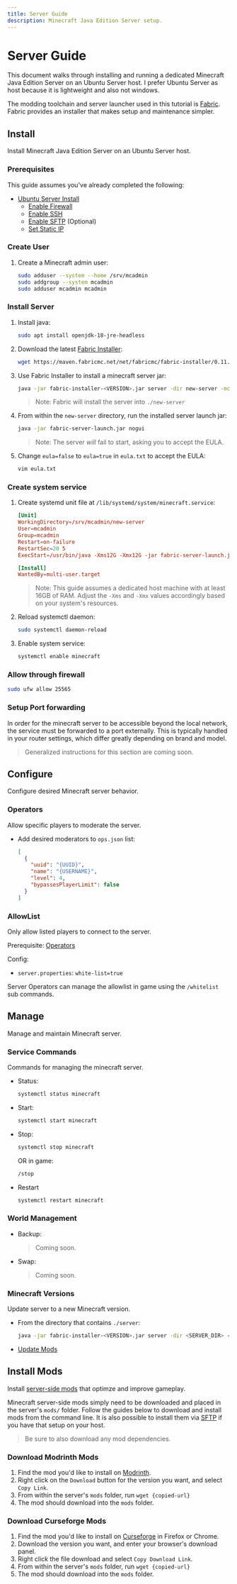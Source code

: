 ```yaml
---
title: Server Guide
description: Minecraft Java Edition Server setup.
---
```


# Server Guide

This document walks through installing and running a dedicated Minecraft Java
Edition Server on an Ubuntu Server host. I prefer Ubuntu Server as host because
it is lightweight and also not windows.

The modding toolchain and server launcher used in this tutorial is [Fabric](https://fabricmc.net/).
Fabric provides an installer that makes setup and maintenance simpler.

## Install

Install Minecraft Java Edition Server on an Ubuntu Server host.

### Prerequisites

This guide assumes you've already completed the following:

- [Ubuntu Server Install](/computer-science/operating-systems/ubuntu-server/install)
  - [Enable Firewall](/computer-science/operating-systems/ubuntu-server/guides/#firewall)
  - [Enable SSH](/computer-science/operating-systems/ubuntu-server/guides/#enable-ssh)
  - [Enable SFTP](/computer-science/operating-systems/ubuntu-server/guides/#enable-sftp)
    (Optional)
  - [Set Static IP](/computer-science/operating-systems/ubuntu-server/guides/#set-static-ip)

### Create User

1. Create a Minecraft admin user:

   ```bash
   sudo adduser --system --home /srv/mcadmin
   sudo addgroup --system mcadmin
   sudo adduser mcadmin mcadmin
   ```

### Install Server

1. Install java:

   ```bash
   sudo apt install openjdk-18-jre-headless
   ```

1. Download the latest [Fabric Installer](https://fabricmc.net/use/installer/):

   ```bash
   wget https://maven.fabricmc.net/net/fabricmc/fabric-installer/0.11.2/fabric-installer-0.11.2.jar
   ```

1. Use Fabric Installer to install a minecraft server jar:

   ```bash
   java -jar fabric-installer-<VERSION>.jar server -dir new-server -mcverion <MINECRAFT_VERSION> -downloadMinecraft
   ```

   > Note: Fabric will install the server into `./new-server`

1. From within the `new-server` directory, run the installed server launch jar:

   ```bash
   java -jar fabric-server-launch.jar nogui
   ```

   > Note: The server _will_ fail to start, asking you to accept the EULA.

1. Change `eula=false` to `eula=true` in `eula.txt` to accept the EULA:

   ```bash
   vim eula.txt
   ```

### Create system service

1. Create systemd unit file at `/lib/systemd/system/minecraft.service`:

   ```toml
   [Unit]
   WorkingDirectory=/srv/mcadmin/new-server
   User=mcadmin
   Group=mcadmin
   Restart=on-failure
   RestartSec=20 5
   ExecStart=/usr/bin/java -Xms12G -Xmx12G -jar fabric-server-launch.jar nogui

   [Install]
   WantedBy=multi-user.target
   ```

   > Note: This guide assumes a dedicated host machine with at least 16GB of
   > RAM. Adjust the `-Xms` and `-Xmx` values accordingly based on your system's
   >resources.

1. Reload systemctl daemon:

   ```bash
   sudo systemctl daemon-reload
   ```

1. Enable system service:

   ```bash
   systemctl enable minecraft
   ```

### Allow through firewall

```bash
sudo ufw allow 25565
```

### Setup Port forwarding

In order for the minecraft server to be accessible beyond the local network, the
service must be forwarded to a port externally. This is typically handled in your
router settings, which differ greatly depending on brand and model.

> Generalized instructions for this section are coming soon.

## Configure

Configure desired Minecraft server behavior.

### Operators

Allow specific players to moderate the server.

- Add desired moderators to `ops.json` list:

  ```json
  [
    {
      "uuid": "{UUID}",
      "name": "{USERNAME}",
      "level": 4,
      "bypassesPlayerLimit": false
    }
  ]
  ```

### AllowList

Only allow listed players to connect to the server.

Prerequisite: [Operators](#operators)

Config:

- `server.properties`: `white-list=true`

Server Operators can manage the allowlist in game using the `/whitelist` sub
commands.

## Manage

Manage and maintain Minecraft server.

### Service Commands

Commands for managing the minecraft server.

- Status:

  ```bash
  systemctl status minecraft
  ```

- Start:

  ```bash
  systemctl start minecraft
  ```

- Stop:

  ```bash
  systemctl stop minecraft
  ```

  OR in game:

  ```txt
  /stop
  ```

- Restart

  ```bash
  systemctl restart minecraft
  ```

### World Management

- Backup:

  > Coming soon.

- Swap:

  > Coming soon.

### Minecraft Versions

Update server to a new Minecraft version.

- From the directory that contains `./server`:

  ```bash
  java -jar fabric-installer-<VERSION>.jar server -dir <SERVER_DIR> -mcversion <NEW_MINECRAFT_VERSION> -downloadMinecraft
  ```

- [Update Mods](#install-mods)

## Install Mods

Install [server-side mods](/minecraft/mods#server-side) that optimze and improve
gameplay.

Minecraft server-side mods simply need to be downloaded and placed in the
server's `mods/` folder. Follow the guides below to download and install mods
from the command line. It is also possible to install them via [SFTP](/computer-science/operating-systems/ubuntu-server/guides/#enable-sftp)
if you have that setup on your host.

> Be sure to also download any mod dependencies.

### Download Modrinth Mods

1. Find the mod you'd like to install on [Modrinth](https://modrinth.com).
1. Right click on the `Download` button for the version you want, and select
   `Copy Link`.
1. From within the server's `mods` folder, run `wget {copied-url}`
1. The mod should download into the `mods` folder.

### Download Curseforge Mods

1. Find the mod you'd like to install on [Curseforge](https://curseforge.com) in
   Firefox or Chrome.
1. Download the version you want, and enter your browser's download panel.
1. Right click the file download and select `Copy Download Link`.
1. From within the server's `mods` folder, run `wget {copied-url}`
1. The mod should download into the `mods` folder.
